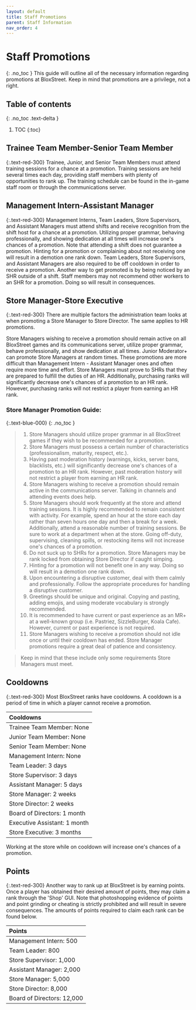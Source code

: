 ```yaml
---
layout: default
title: Staff Promotions
parent: Staff Information
nav_order: 4
---
```


# Staff Promotions
{: .no_toc }
This guide will outline all of the necessary information regarding promotions at BloxStreet. Keep in mind that promotions are a privilege, not a right.

## Table of contents
{: .no_toc .text-delta }

1. TOC
{:toc}

## Trainee Team Member-Senior Team Member
{:.text-red-300}
Trainee, Junior, and Senior Team Members must attend training sessions for a chance at a promotion. Training sessions are held several times each day, providing staff members with plenty of opportunities to rank up. The training schedule can be found in the in-game staff room or through the communications server. 

## Management Intern-Assistant Manager
{:.text-red-300}
Management Interns, Team Leaders, Store Supervisors, and Assistant Managers must attend shifts and receive recognition from the shift host for a chance at a promotion. Utilizing proper grammar, behaving professionally, and showing dedication at all times will increase one's chances of a promotion. Note that attending a shift does not guarantee a promotion. Hinting for a promotion or complaining about not receiving one will result in a demotion one rank down. Team Leaders, Store Supervisors, and Assistant Managers are also required to be off cooldown in order to receive a promotion. Another way to get promoted is by being noticed by an SHR outside of a shift. Staff members may not recommend other workers to an SHR for a promotion. Doing so will result in consequences.

## Store Manager-Store Executive
{:.text-red-300}
There are multiple factors the administration team looks at when promoting a Store Manager to Store Director. The same applies to HR promotions.

Store Managers wishing to receive a promotion should remain active on all BloxStreet games and its communications server, utilize proper grammar, behave professionally, and show dedication at all times. Junior Moderator+ can promote Store Managers at random times. These promotions are more difficult than Management Intern - Assistant Manager ones and often require more time and effort. Store Managers must prove to SHRs that they are prepared to fulfill the duties of an HR. Additionally, purchasing ranks will significantly decrease one's chances of a promotion to an HR rank. However, purchasing ranks will not restrict a player from earning an HR rank.

### **Store Manager Promotion Guide:**
{:.text-blue-000}
{: .no_toc }

> 1.   Store Managers should utilize proper grammar in all BloxStreet games if they wish to be recommended for a promotion.
> 2.   Store Managers must possess a certain number of characteristics (professionalism, maturity, respect, etc.).
> 3.   Having past moderation history (warnings, kicks, server bans, blacklists, etc.) will significantly decrease one's chances of a promotion to an HR rank. However, past moderation history will not restrict a player from earning an HR rank.
> 4.   Store Managers wishing to receive a promotion should remain active in the communications server. Talking in channels and attending events does help.
> 5.   Store Managers should work frequently at the store and attend training sessions. It is highly recommended to remain consistent with activity. For example, spend an hour at the store each day rather than seven hours one day and then a break for a week. Additionally, attend a reasonable number of training sessions. Be sure to work at a department when at the store. Going off-duty, supervising, cleaning spills, or restocking items will not increase one's chances of a promotion.
> 6.   Do not suck up to SHRs for a promotion. Store Managers may be rank locked from obtaining Store Director if caught simping. 
> 7.   Hinting for a promotion will not benefit one in any way. Doing so will result in a demotion one rank down.
> 8.   Upon encountering a disruptive customer, deal with them calmly and professionally. Follow the appropriate procedures for handling a disruptive customer. 
> 9.   Greetings should be unique and original. Copying and pasting, adding emojis, and using moderate vocabulary is strongly recommended.
> 10.  It is recommended to have current or past experience as an MR+ at a well-known group (i.e. Pastriez, SizzleBurger, Koala Cafe). However, current or past experience is not  required. 
> 11.  Store Managers wishing to receive a promotion should not idle once or until their cooldown has ended. Store Manager promotions require a great deal of patience and consistency.

> Keep in mind that these include only some requirements Store Managers must meet.

## Cooldowns 
{:.text-red-300}
Most BloxStreet ranks have cooldowns. A cooldown is a period of time in which a player cannot receive a promotion.

| Cooldowns | 
|:----------|
| Trainee Team Member: None |
| Junior Team Member: None |
| Senior Team Member: None |
| Management Intern: None |
| Team Leader: 3 days |
| Store Supervisor: 3 days |
| Assistant Manager: 5 days |
| Store Manager: 2 weeks |
| Store Director: 2 weeks |
| Board of Directors: 1 month |
| Executive Assistant: 1 month |
| Store Executive: 3 months |

Working at the store while on cooldown will increase one's chances of a promotion.

## Points 
{:.text-red-300}
Another way to rank up at BloxStreet is by earning points. Once a player has obtained their desired amount of points, they may claim a rank through the 'Shop' GUI. Note that photoshopping evidence of points and point grinding or cheating is strictly prohibited and will result in severe consequences. The amounts of points required to claim each rank can be found below.

| Points | 
|:----------|
| Management Intern: 500 |
| Team Leader: 800 |
| Store Supervisor: 1,000 |
| Assistant Manager: 2,000 |
| Store Manager: 5,000 |
| Store Director: 8,000 |
| Board of Directors: 12,000 |

